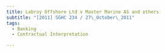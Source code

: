 ```yaml
---
title: Labroy Offshore Ltd v Master Marine AS and others 
subtitle: "[2011] SGHC 234 / 27\_October\_2011"
tags:
  - Banking
  - Contractual Interpretation

---
```


